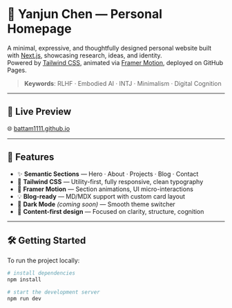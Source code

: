 # 🧠 Yanjun Chen — Personal Homepage

A minimal, expressive, and thoughtfully designed personal website built with [Next.js](https://nextjs.org), showcasing research, ideas, and identity.  
Powered by [Tailwind CSS](https://tailwindcss.com), animated via [Framer Motion](https://www.framer.com/motion/), deployed on GitHub Pages.

> **Keywords**: RLHF · Embodied AI · INTJ · Minimalism · Digital Cognition

---

## 🚀 Live Preview

🌐 [battam1111.github.io](https://battam1111.github.io)

---

## 🧩 Features

- ✨ **Semantic Sections** — Hero · About · Projects · Blog · Contact
- 🎨 **Tailwind CSS** — Utility-first, fully responsive, clean typography
- 🎥 **Framer Motion** — Section animations, UI micro-interactions
- 💡 **Blog-ready** — MD/MDX support with custom card layout
- 🌙 **Dark Mode** *(coming soon)* — Smooth theme switcher
- 🧠 **Content-first design** — Focused on clarity, structure, cognition

---

## 🛠️ Getting Started

To run the project locally:

```bash
# install dependencies
npm install

# start the development server
npm run dev
